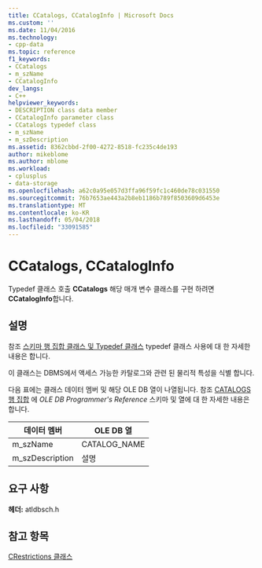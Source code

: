 ```yaml
---
title: CCatalogs, CCatalogInfo | Microsoft Docs
ms.custom: ''
ms.date: 11/04/2016
ms.technology:
- cpp-data
ms.topic: reference
f1_keywords:
- CCatalogs
- m_szName
- CCatalogInfo
dev_langs:
- C++
helpviewer_keywords:
- DESCRIPTION class data member
- CCatalogInfo parameter class
- CCatalogs typedef class
- m_szName
- m_szDescription
ms.assetid: 8362cbbd-2f00-4272-8518-fc235c4de193
author: mikeblome
ms.author: mblome
ms.workload:
- cplusplus
- data-storage
ms.openlocfilehash: a62c0a95e057d3ffa96f59fc1c460de78c031550
ms.sourcegitcommit: 76b7653ae443a2b8eb1186b789f8503609d6453e
ms.translationtype: MT
ms.contentlocale: ko-KR
ms.lasthandoff: 05/04/2018
ms.locfileid: "33091585"
---
```

# <a name="ccatalogs-ccataloginfo"></a>CCatalogs, CCatalogInfo
Typedef 클래스 호출 **CCatalogs** 해당 매개 변수 클래스를 구현 하려면 **CCatalogInfo**합니다.  
  
## <a name="remarks"></a>설명  
 참조 [스키마 행 집합 클래스 및 Typedef 클래스](../../data/oledb/schema-rowset-classes-and-typedef-classes.md) typedef 클래스 사용에 대 한 자세한 내용은 합니다.  
  
 이 클래스는 DBMS에서 액세스 가능한 카탈로그와 관련 된 물리적 특성을 식별 합니다.  
  
 다음 표에는 클래스 데이터 멤버 및 해당 OLE DB 열이 나열됩니다. 참조 [CATALOGS 행 집합](https://msdn.microsoft.com/en-us/library/ms721241.aspx) 에 *OLE DB Programmer's Reference* 스키마 및 열에 대 한 자세한 내용은 합니다.  
  
|데이터 멤버|OLE DB 열|  
|------------------|--------------------|  
|m_szName|CATALOG_NAME|  
|m_szDescription|설명|  
  
## <a name="requirements"></a>요구 사항  
 **헤더:** atldbsch.h  
  
## <a name="see-also"></a>참고 항목  
 [CRestrictions 클래스](../../data/oledb/crestrictions-class.md)